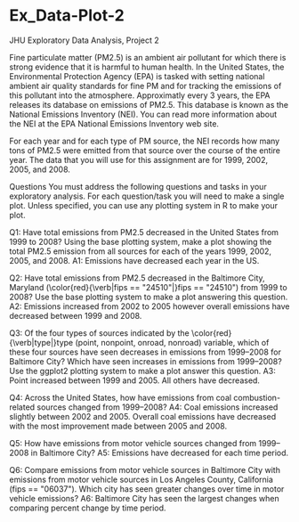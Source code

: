 # Ex_Data-Plot-2
JHU Exploratory Data Analysis, Project 2

Fine particulate matter (PM2.5) is an ambient air pollutant for which there is strong evidence that it is harmful to human health. In the United States, the Environmental Protection Agency (EPA) is tasked with setting national ambient air quality standards for fine PM and for tracking the emissions of this pollutant into the atmosphere. Approximatly every 3 years, the EPA releases its database on emissions of PM2.5. This database is known as the National Emissions Inventory (NEI). You can read more information about the NEI at the EPA National Emissions Inventory web site.

For each year and for each type of PM source, the NEI records how many tons of PM2.5 were emitted from that source over the course of the entire year. The data that you will use for this assignment are for 1999, 2002, 2005, and 2008.


Questions
You must address the following questions and tasks in your exploratory analysis. For each question/task you will need to make a single plot. Unless specified, you can use any plotting system in R to make your plot.

Q1: Have total emissions from PM2.5 decreased in the United States from 1999 to 2008? Using the base plotting system, make a plot showing the total PM2.5 emission from all sources for each of the years 1999, 2002, 2005, and 2008.
A1: Emissions have decreased each year in the US.


Q2: Have total emissions from PM2.5 decreased in the Baltimore City, Maryland (\color{red}{\verb|fips == "24510"|}fips == "24510") from 1999 to 2008? Use the base plotting system to make a plot answering this question.
A2: Emissions increased from 2002 to 2005 however overall emissions have decreased between 1999 and 2008.


Q3: Of the four types of sources indicated by the \color{red}{\verb|type|}type (point, nonpoint, onroad, nonroad) variable, which of these four sources have seen decreases in emissions from 1999–2008 for Baltimore City? Which have seen increases in emissions from 1999–2008? Use the ggplot2 plotting system to make a plot answer this question.
A3: Point increased between 1999 and 2005. All others have decreased.

Q4: Across the United States, how have emissions from coal combustion-related sources changed from 1999–2008?
A4: Coal emissions increased slightly between 2002 and 2005. Overall coal emissions have decreased with the most improvement made between 2005 and 2008.

Q5: How have emissions from motor vehicle sources changed from 1999–2008 in Baltimore City?
A5: Emissions have decreased for each time period.

Q6: Compare emissions from motor vehicle sources in Baltimore City with emissions from motor vehicle sources in Los Angeles County, California (fips == "06037"). Which city has seen greater changes over time in motor vehicle emissions?
A6: Baltimore City has seen the largest changes when comparing percent change by time period.

